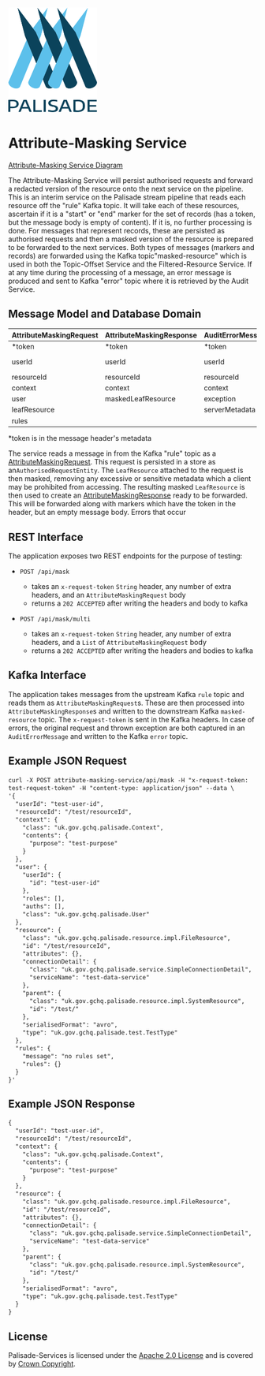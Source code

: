 <!---
Copyright 2018-2021 Crown Copyright

Licensed under the Apache License, Version 2.0 (the "License");
you may not use this file except in compliance with the License.
You may obtain a copy of the License at

  http://www.apache.org/licenses/LICENSE-2.0

Unless required by applicable law or agreed to in writing, software
distributed under the License is distributed on an "AS IS" BASIS,
WITHOUT WARRANTIES OR CONDITIONS OF ANY KIND, either express or implied.
See the License for the specific language governing permissions and
limitations under the License.
--->

# <img src="../logos/logo.svg" width="180">

# Attribute-Masking Service

[Attribute-Masking Service Diagram](doc/attribute-masking-service.png)

The Attribute-Masking Service will persist authorised requests and forward a 
redacted version of the resource onto the next service on the pipeline.
This is an interim service on the Palisade stream pipeline that reads 
each resource off the "rule" Kafka topic. It will take each of these 
resources, ascertain if it is a "start" or "end" marker for the set of records
(has a token, but the message body is empty of content). If it is, no further 
processing is done. For messages that represent records, these are persisted
as authorised requests and then a masked version of the resource is prepared
to be forwarded to the next services. Both types of messages 
(markers and records) are forwarded using the Kafka topic"masked-resource" 
which is used in both the Topic-Offset Service and the Filtered-Resource 
Service. If at any time during the processing of a message, an error message
is produced and sent to Kafka "error" topic where it is retrieved by the 
Audit Service.


## Message Model and Database Domain

| AttributeMaskingRequest | AttributeMaskingResponse | AuditErrorMessage | AuthorisedRequestEntity
|:------------------------|:-------------------------|:------------------|:-----------------------
| *token                  | *token                   | *token            | token
| userId                  | userId                   | userId            | uniqueId (token-leafResource.id)
| resourceId              | resourceId               | resourceId        | ---
| context                 | context                  | context           | context
| user                    | maskedLeafResource       | exception         | user
| leafResource            |                          | serverMetadata    | leafResource
| rules                   |                          |                   | rules

*token is in the message header's metadata

The service reads a message in from the Kafka "rule" topic as a [AttributeMaskingRequest](src/main/java/uk/gov/gchq/palisade/service/attributemask/model/AttributeMaskingRequest.java).
This request is persisted in a store as an`AuthorisedRequestEntity`.
The `LeafResource` attached to the request is then masked, removing any excessive or sensitive metadata which a client may be prohibited from accessing.
The resulting masked `LeafResource` is then used to create an [AttributeMaskingResponse](src/main/java/uk/gov/gchq/palisade/service/attributemask/model/AuditableAttributeMaskingResponse.java) ready to be forwarded.
This will be forwarded along with markers which have the token in the header, but an empty message body.
Errors that occur 

## REST Interface

The application exposes two REST endpoints for the purpose of testing:
* `POST /api/mask`
  - takes an `x-request-token` `String` header, any number of extra headers, and an `AttributeMaskingRequest` body
  - returns a `202 ACCEPTED` after writing the headers and body to kafka
  
* `POST /api/mask/multi`
  - takes an `x-request-token` `String` header, any number of extra headers, and a `List` of `AttributeMaskingRequest` body
  - returns a `202 ACCEPTED` after writing the headers and bodies to kafka


## Kafka Interface

The application takes messages from the upstream Kafka `rule` topic and reads them as `AttributeMaskingRequest`s.
These are then processed into `AttributeMaskingResponse`s and written to the downstream Kafka `masked-resource` topic.
The `x-request-token` is sent in the Kafka headers.
In case of errors, the original request and thrown exception are both captured in an `AuditErrorMessage` and written to the Kafka `error` topic.


## Example JSON Request
```
curl -X POST attribute-masking-service/api/mask -H "x-request-token: test-request-token" -H "content-type: application/json" --data \
'{
  "userId": "test-user-id",
  "resourceId": "/test/resourceId",
  "context": {
    "class": "uk.gov.gchq.palisade.Context",
    "contents": {
      "purpose": "test-purpose"
    }
  },
  "user": {
    "userId": {
      "id": "test-user-id"
    },
    "roles": [],
    "auths": [],
    "class": "uk.gov.gchq.palisade.User"
  },
  "resource": {
    "class": "uk.gov.gchq.palisade.resource.impl.FileResource",
    "id": "/test/resourceId",
    "attributes": {},
    "connectionDetail": {
      "class": "uk.gov.gchq.palisade.service.SimpleConnectionDetail",
      "serviceName": "test-data-service"
    },
    "parent": {
      "class": "uk.gov.gchq.palisade.resource.impl.SystemResource",
      "id": "/test/"
    },
    "serialisedFormat": "avro",
    "type": "uk.gov.gchq.palisade.test.TestType"
  },
  "rules": {
    "message": "no rules set",
    "rules": {}
  }
}'
```


## Example JSON Response
```
{
  "userId": "test-user-id",
  "resourceId": "/test/resourceId",
  "context": {
    "class": "uk.gov.gchq.palisade.Context",
    "contents": {
      "purpose": "test-purpose"
    }
  },
  "resource": {
    "class": "uk.gov.gchq.palisade.resource.impl.FileResource",
    "id": "/test/resourceId",
    "attributes": {},
    "connectionDetail": {
      "class": "uk.gov.gchq.palisade.service.SimpleConnectionDetail",
      "serviceName": "test-data-service"
    },
    "parent": {
      "class": "uk.gov.gchq.palisade.resource.impl.SystemResource",
      "id": "/test/"
    },
    "serialisedFormat": "avro",
    "type": "uk.gov.gchq.palisade.test.TestType"
  }
}
```


## License

Palisade-Services is licensed under the [Apache 2.0 License](https://www.apache.org/licenses/LICENSE-2.0) and is covered by [Crown Copyright](https://www.nationalarchives.gov.uk/information-management/re-using-public-sector-information/copyright-and-re-use/crown-copyright/).
